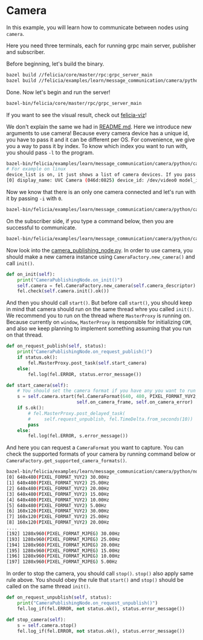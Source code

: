 # Camera

In this example, you will learn how to communicate between nodes using `camera`.

Here you need three terminals, each for running grpc main server, publisher and subscriber.

Before beginning, let's build the binary.

```bash
bazel build //felicia/core/master/rpc:grpc_server_main
bazel build //felicia/examples/learn/message_communication/camera/python:camera_node_creator
```

Done. Now let's begin and run the server!

```bash
bazel-bin/felicia/core/master/rpc/grpc_server_main
```

If you want to see the visual result, check out [felicia-viz](/felicia-viz/README.md)!

We don't explain the same we had in [README.md](/felicia/examples/learn/message_communication/protobuf/python/README.md). Here we introduce new arguments to use camera! Because every camera device has a unique id, you have to pass it and it can be different per OS. For convenience, we give you a way to pass it by index. To know which index you want to run with, you should pass `-l` to the program.

```bash
bazel-bin/felicia/examples/learn/message_communication/camera/python/camera_node_creator -l
# For example on linux
device_list is on, it just shows a list of camera devices. If you pass -i(--device_index) with the -l then you can iterate the camera formats the device supports.
[0] display_name: UVC Camera (046d:0825) device_id: /dev/video0 model_id: 046d:0825
```

Now we know that there is an only one camera connected and let's run with it by passing `-i` with `0`.

```bash
bazel-bin/felicia/examples/learn/message_communication/camera/python/camera_node_creator -t message -p -i 0
```

On the subscriber side, if you type a command below, then you are successful to communicate.

```bash
bazel-bin/felicia/examples/learn/message_communication/camera/python/camera_node_creator -t message
```

Now look into the [camera_publishing_node.py](camera_publishing_node.py). In order to use camera, you should make a new camera instance using `CameraFactory.new_camera()` and call `init()`.

```python
def on_init(self):
    print("CameraPublishingNode.on_init()")
    self.camera = fel.CameraFactory.new_camera(self.camera_descriptor)
    fel.check(self.camera.init().ok())
```

And then you should call `start()`. But before call `start()`, you should keep in mind that camera should run on the same thread whre you called `init()`. We recommend you to run on the thread where `MasterProxy` is running on. Because currently on `window`, `MasterProxy` is responsible for initializing `COM`, and also we keep planning to implement something assuming that you run on that thread.

```python
def on_request_publish(self, status):
    print("CameraPublishingNode.on_request_publish()")
    if status.ok():
        fel.MasterProxy.post_task(self.start_camera)
    else:
        fel.log(fel.ERROR, status.error_message())

def start_camera(self):
    # You should set the camera format if you have any you want to run with.
    s = self.camera.start(fel.CameraFormat(640, 480, PIXEL_FORMAT_YUY2, 25, True),
                          self.on_camera_frame, self.on_camera_error)
    if s.ok():
        # fel.MasterProxy.post_delayed_task(
        #     self.request_unpublish, fel.TimeDelta.from_seconds(10))
        pass
    else:
        fel.log(fel.ERROR, s.error_message())
```

And here you can request a `CameraFormat` you want to capture. You can check the supported formats of your camera by running command below or `CameraFactory.get_supported_camera_formats()`.

```bash
bazel-bin/felicia/examples/learn/message_communication/camera/python/node_creator -l -i 0
[0] 640x480(PIXEL_FORMAT_YUY2) 30.00Hz
[1] 640x480(PIXEL_FORMAT_YUY2) 25.00Hz
[2] 640x480(PIXEL_FORMAT_YUY2) 20.00Hz
[3] 640x480(PIXEL_FORMAT_YUY2) 15.00Hz
[4] 640x480(PIXEL_FORMAT_YUY2) 10.00Hz
[5] 640x480(PIXEL_FORMAT_YUY2) 5.00Hz
[6] 160x120(PIXEL_FORMAT_YUY2) 30.00Hz
[7] 160x120(PIXEL_FORMAT_YUY2) 25.00Hz
[8] 160x120(PIXEL_FORMAT_YUY2) 20.00Hz
....
[192] 1280x960(PIXEL_FORMAT_MJPEG) 30.00Hz
[193] 1280x960(PIXEL_FORMAT_MJPEG) 25.00Hz
[194] 1280x960(PIXEL_FORMAT_MJPEG) 20.00Hz
[195] 1280x960(PIXEL_FORMAT_MJPEG) 15.00Hz
[196] 1280x960(PIXEL_FORMAT_MJPEG) 10.00Hz
[197] 1280x960(PIXEL_FORMAT_MJPEG) 5.00Hz
```

In order to stop the camera, you should call `stop()`. `stop()` also apply same rule above. You should obey the rule that `start()` and `stop()` should be called on the same thread `init()`.

```python
def on_request_unpublish(self, status):
    print("CameraPublishingNode.on_request_unpublish()")
    fel.log_if(fel.ERROR, not status.ok(), status.error_message())

def stop_camera(self):
    s = self.camera.stop()
    fel.log_if(fel.ERROR, not status.ok(), status.error_message())
```
